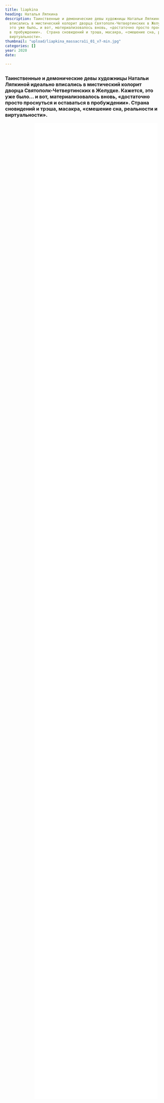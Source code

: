 ```yaml
---
title: liapkina
heading: Наталья Ляпкина
description: Таинственные и демонические девы художницы Натальи Ляпкиной идеально
  вписались в мистический колорит дворца Святополк-Четвертинских в Желудке. Кажется,
  это уже было… и вот, материализовалось вновь, «достаточно просто проснуться и оставаться
  в пробуждении».  Страна сновидений и трэша, масакра, «смешение сна, реальности и
  виртуальности».
thumbnail: "upload/liapkina_massacra1i_01_v7-min.jpg"
categories: []
year: 2020
date: 

---
```

<!-- <Pano /> -->
<div>
<h2>
    <!-- пишите описание тут -->
<span style="font-size: 1rem;">Таинственные и демонические девы художницы Натальи Ляпкиной идеально вписались в мистический колорит дворца Святополк-Четвертинских в Желудке. Кажется, это уже было… и вот, материализовалось вновь, «достаточно просто проснуться и оставаться в пробуждении».  Страна сновидений и трэша, масакра, «смешение сна, реальности и виртуальности».</span>
</h2>
<iframe src="/liapkina/index.html" frameborder="0" scrolling="yes" style="height: 80vh; width: 80%; margin: 0 10vw" allowfullscreen="true" webkitallowfullscreen="true" mozallowfullscreen="true"></iframe>
</div>